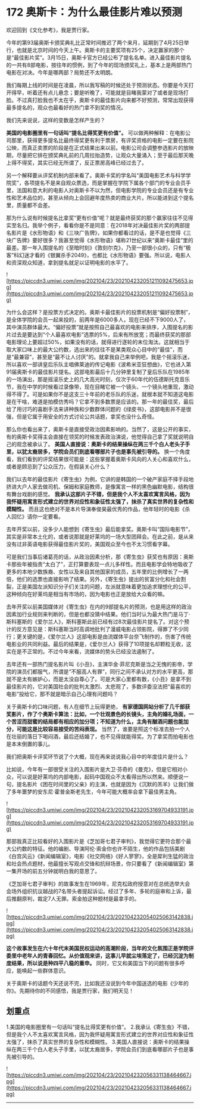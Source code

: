 # 172 奥斯卡：为什么最佳影片难以预测

欢迎回到《文化参考》，我是贾行家。

今年的第93届奥斯卡颁奖典礼比正常时间推迟了两个来月，延期到了4月25日举行，也就是北京时间的今天上午。奥斯卡的主要奖项有25个，决定赢家的那个是“最佳影片奖”。3月15日，奥斯卡官方已经公布了提名名单。进入最佳影片提名的一共有8部电影，按往年的惯例，到了今年的现场颁奖礼上，基本上是两部热门电影在对决。今年是哪两部？局势还不太明朗。

我们每期上线的时间是在凌晨，所以我写稿的时候还处于预测状态。你要是今天打开得早，听着还有点儿悬念；要是听晚了，可能就是目睹我蒙对了或者是现场打脸。不过真打脸我也不太在乎，奥斯卡的最佳影片向来都不好预测，常常出现获得最多提名的，观众也最看好的热门拿不到奖的情况。

我们先来说说，这样的变数是怎样产生的？

 **美国的电影圏里有一句话叫“提名比得奖更有价值”。** 可以做两种解释：在电影公司那里，获得更多提名比最终得奖更有利于票房，有评奖资格的电影一定要在影院公映，而真正卖票的阶段是在正式结果出来以前。电影公司会调整参选影片的放映期，尽量把它排在颁奖典礼前的几周拉抬造势，让观众大量涌入；至于最后那天晚上得不得奖，其实已经无所谓了，反正票房高峰已经过去了。

另一个解释要从评奖机制内部来看了。奥斯卡奖的学名叫“美国电影艺术与科学学院奖”，各项提名不是来自观众票选，而是掌握在学院下属各个部门的专业会员手里，法国和意大利的电影人对奥斯卡不以为然，但电影学院的专业会员还是有专业性和艺术品位的，甚至从倾向上会回避年度热卖的商业大片。所以能进到这个提名里，质量都不会差。

那为什么说有时候提名比拿奖“更有价值”呢？就是最终获奖的那个赢家往往不见得实至名归。我举个例子，看看你是不是同意：在2018年对决最佳影片奖的两部提名影片是《水形物语》和《三块广告牌》，如果你都看过的话，是不是也觉得《三块广告牌》要好很多？我甚至觉得《水形物语》堪称21世纪以来“奥斯卡最佳”里的最差。那一年入围提名的《至暗时刻》《敦刻尔克》，乃至一部很小众的，只有“极客”科幻迷才看的《银翼杀手2049》，也都比《水形物语》要强。所以说，电影人和资深观众知道，拿到提名就足以证明电影的水平了。

![https://piccdn3.umiwi.com/img/202104/23/202104232051211092475653.jpg](https://piccdn3.umiwi.com/img/202104/23/202104232051211092475653.jpg)

为什么会这样？是投票方式决定的。奥斯卡最佳影片的投票机制是“偏好投票制”，是全体学院的会员一起来投的，前两年是6000多人，现在已经不下9000人了，其中演员群体最大。“偏好投票”就是按照自己最喜欢的电影来排序，入围提名的影片过去是要达到“个人最喜欢电影”选票的5%，后来有所放宽；而最终获奖的那部电影理论上要超过50%，如果没有的话，就得进行逐轮的末位淘汰。这就相当于取大家口味上的最大公约数，选出来的往往不是某类观众心目中的“最佳”，而是“最兼容”，甚至是“最不让人讨厌”的。就拿我自己来举例吧，我是个摇滚乐迷，所以喜欢一部讲皇后乐队主唱佛莱迪的传记电影《波希米亚狂想曲》，它也进入第91届奥斯卡的最佳影片提名。这部电影最后十几分钟里复制了皇后乐队在1985年的一场演出，那是摇滚乐史上的几大高光时刻，仅次于60年代的伍德斯托克音乐节，我在中学的时候看过录像带，现在目睹它被一个镜头、一个镜头地重现，激动得不得了。可是如果你不是这支三十年前的老乐队的乐迷，就根本就不知道这电影是在干啥，难道是拍模仿秀吗？它拿不到多数票是应该的。那一年的最佳奖，最后给了用讨巧的喜剧手法来讲种族和少数群体问题的《绿皮书》，这部电影并不是很强，但是它属于用安全的方式讨论公共话题，拿奖也没什么奇怪。

那么你也看出来了，奥斯卡是直接受政治因素影响的。当然了，这是公开的事实，有的奥斯卡奖得主会直接在领奖的时候发表政治演说，他觉得自己拿了奖就说明自己的观念被承认了。 **美国人直接说：奥斯卡的结果操纵在两三千个白人老头子手里，以犹太裔居多，学院会员们到底看哪部片子也是事先被引导的。** 换一个角度看，我们看到的评奖结果很可能是：这些掌握着奥斯卡风向的人关心和喜欢什么，或者是顾忌到了公众压力，在假装关心什么？

我们以去年的最佳影片《寄生虫》为例，它讲的是韩国的一个破产家庭不择手段地挤进大户人家去做司机、保姆和家庭教师，是像寓言一样的黑色幽默电影，结构很有舞台戏剧的感觉。 **我承认这部片子不错，但是我个人不太喜欢寓言风格，因为我怀疑用寓言形式建立的世界对应性和象征性太强了，抹杀了真实世界的复杂性和模糊性。** 而且这也绝对不是本片导演奉俊昊最优秀的作品，他年轻时的电影《杀人回忆》请你一定要看。

去年开奖以前，没多少人能想到《寄生虫》最后能拿奖。奥斯卡叫“国际电影节”，其实是非常本土化的，或者说那就是好莱坞的一场大型团拜会。在此之前，是从来没有过非英语电影获得最佳影片奖的，美国观众至今也不太习惯看字幕。

可是我们当事后诸葛亮的话，从政治因素分析，那《寄生虫》获奖也有原因：奥斯卡那些年被指责“太白了”，正打算要表现一点儿多样性。而且电影学会特地吸收了更多的本地少数族裔、女性以及来自其他国家的成员，五年里的比例增长了一两倍，他们的选票也直接影响了结果。另外，《寄生虫》提出的贫富分化和社会割裂，正是美国左派知识分子们关注的问题，左派就意味着更加追求理想化的公平，这种倾向在好莱坞是相当有市场的，因为电影也正是放给大众看的嘛。

去年开奖以前美国媒体对《寄生虫》在内的9部提名片的预测，也是用这样的政治因素加行业规则来判断的，但是也都没猜中结果。他们当时认为最大热门是马丁·斯科塞斯的《爱尔兰人》，斯科塞斯此前已经有过8次最佳影片提名了。对这个预计的反方意见是：斯科塞斯当时高调地批判了漫威电影占领影院，得罪了不少同行；更关键的是，《爱尔兰人》这部电影是由流媒体平台奈飞制作的，伤害了传统电影业的共同利益。最后的结果是，《爱尔兰人》获得了10项提名却颗粒无收，这实在是不正常的。不过今年来看，流媒体的势头已经没法遏制了。

去年还有一部热门提名影片叫《小丑》，主演华金·菲尼克斯是当之无愧的影帝，学院的演员们都服气，所谓是“不服高人有罪”，同行之间不承认对方的水平更高，那就不是太有嫉妒心，而是太没自尊心了。可是大家心里都有数，《小丑》是拿不到最佳影片的，它对美国社会的批判太激烈、太悲观了，多数评委没法把“最喜欢的电影”投给它，那不就是暗示自己心理有问题吗？

关于奥斯卡的口味问题，有人在细节上玩得更绝， **有家德国网站分析了几千部获奖影片，作了个奥斯卡算法：比如，一个壮观景色的长镜头，主角的婚礼场面，一个苦涩而甜蜜的结局都有相应的加分项；不知道为什么，主角有酗酒问题也能加分，可能这是比较容易接受的苦闷表现。** 当然了，谁要是照这个标准去拍一个人在壮丽的落日下喝闷酒，最后还结婚了，也不见得就能得奖。为了拿奖而拍电影也是本末倒置的事儿。

我们把奥斯卡评奖环节说了个大概，现在再来说说我心目中的年度佳片是什么？

比如说，今年有一部很受关注的入围影片是大卫·芬奇的《曼克》，但是它相对小众，可以说是好莱坞的内部电影，起码中国观众不太看得出所以然来。顺便说一句，提名影片《困在时间里的父亲》的主演，也就是因为《沉默的羔羊》让我们做了多年噩梦的安东尼·霍普金斯老先生，今年可能大概率会拿下最佳男主角。

![https://piccdn3.umiwi.com/img/202104/23/202104232053169704933191.jpg](https://piccdn3.umiwi.com/img/202104/23/202104232053169704933191.jpg)

那部我真正比较看好的入围影片是《芝加哥七君子审判》，我觉得它更符合那个最大公约数的特征。他的编剧、导演阿伦·索金你也许不陌生，他的作品包括美剧《白宫风云》《新闻编辑室》，电影《社交网络》《好人寥寥》，全是犀利生猛的政治和社会热点题材，他最擅长写观点交锋和抗辩场景，你只要看了《新闻编辑室》第一集开场的前五分钟就明白我的意思了。

《芝加哥七君子审判》的故事发生在1969年，尼克松政府授意对在总统选举大会会场外组织抗议越战的7名带头者提起诉讼。经过了多年、多轮的庭审和上诉，最后推翻原判，裁定7人无罪。索金拍这种题材是最拿手的。

![https://piccdn3.umiwi.com/img/202104/23/202104232054025063142838.jpg](https://piccdn3.umiwi.com/img/202104/23/202104232054025063142838.jpg)

 **这个故事发生在六十年代末美国民权运动的高潮阶段，当年的文化氛围正是学院评委里中老年人的青春回忆。从价值观来讲，这事儿早就尘埃落定了，已经沉淀为制度结果，所以说是种四平八稳的重申。** 同时，它又和美国当下的问题有很多呼应，能唤起一些群体意识。

关于奥斯卡的话题今天还说不完，比如我还没说到今年中国送选的电影《少年的你》。先期待你的不同感悟，我是贾行家，我们明天见！

## 划重点

1.美国的电影圏里有一句话叫“提名比得奖更有价值”。
2.我承认《寄生虫》不错，但是我个人不太喜欢寓言风格，因为我怀疑用寓言形式建立的世界对应性和象征性太强了，抹杀了真实世界的复杂性和模糊性。
3.美国人直接说：奥斯卡的结果操纵在两三千个白人老头子手里，以犹太裔居多，学院会员们到底看哪部片子也是事先被引导的。

![https://piccdn3.umiwi.com/img/202104/23/202104232056331138464667.jpg](https://piccdn3.umiwi.com/img/202104/23/202104232056331138464667.jpg)

---

